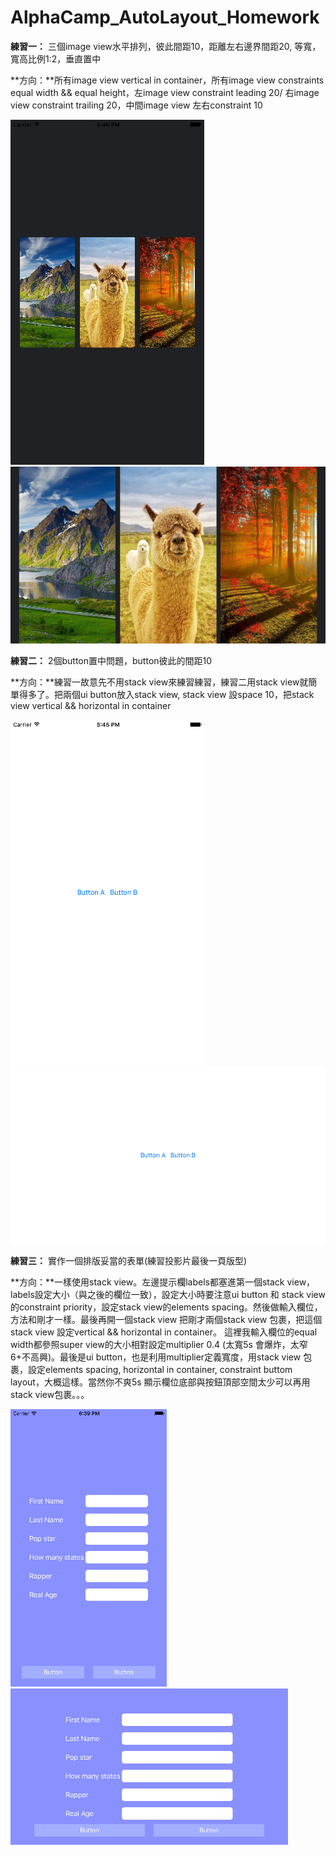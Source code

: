 # AlphaCamp_AutoLayout_Homework


**練習一：** 三個image view水平排列，彼此間距10，距離左右邊界間距20, 等寬，寬高比例1:2，垂直置中

**方向：**所有image view vertical in container，所有image view constraints equal width && equal height，左image view constraint leading 20/ 右image view constraint trailing 20，中間image view 左右constraint 10

![Alt text](/screenshot/exercise1_portrait.png?raw=true "portrait view")
![Alt text](/screenshot/exercise1_landscape.png?raw=true "landscape view")


**練習二：** 2個button置中問題，button彼此的間距10

**方向：**練習一故意先不用stack view來練習練習，練習二用stack view就簡單得多了。把兩個ui button放入stack view, stack view 設space 10，把stack view vertical && horizontal in container

![Alt text](/screenshot/exercise2_portrait.png?raw=true "portrait view")
![Alt text](/screenshot/exercise2_landscape.png?raw=true "landscape view")


**練習三：** 實作一個排版妥當的表單(練習投影片最後一頁版型)

**方向：**一樣使用stack view。左邊提示欄labels都塞進第一個stack view，labels設定大小（與之後的欄位一致），設定大小時要注意ui button 和 stack view 的constraint priority，設定stack view的elements spacing。然後做輸入欄位，方法和剛才一樣。最後再開一個stack view 把剛才兩個stack view 包裹，把這個stack view 設定vertical && horizontal in container。 這裡我輸入欄位的equal width都參照super view的大小相對設定multiplier 0.4 (太寬5s 會爆炸，太窄6+不高興)。最後是ui button，也是利用multiplier定義寬度，用stack view 包裹，設定elements spacing, horizontal in container, constraint buttom layout，大概這樣。當然你不爽5s 顯示欄位底部與按鈕頂部空間太少可以再用stack view包裹。。。

![Alt text](/screenshot/exercise3_portrait.png?raw=true "portrait view")
![Alt text](/screenshot/exercise3_landscape.png?raw=true "landscape view")
